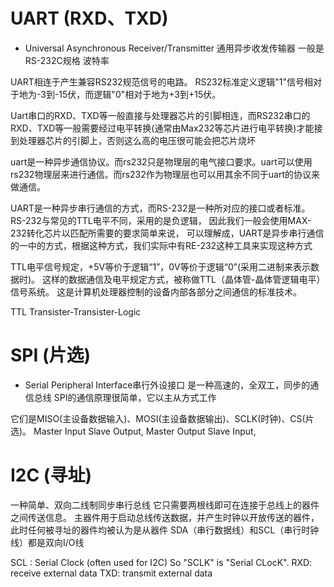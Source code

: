 

# UART (RXD、TXD)
* Universal Asynchronous Receiver/Transmitter 通用异步收发传输器
一般是RS-232C规格
波特率

UART相连于产生兼容RS232规范信号的电路。
RS232标准定义逻辑"1"信号相对于地为-3到-15伏，而逻辑"0"相对于地为+3到+15伏。

Uart串口的RXD、TXD等一般直接与处理器芯片的引脚相连，而RS232串口的RXD、TXD等一般需要经过电平转换(通常由Max232等芯片进行电平转换)才能接到处理器芯片的引脚上，否则这么高的电压很可能会把芯片烧坏

uart是一种异步通信协议。而rs232只是物理层的电气接口要求。uart可以使用rs232物理层来进行通信。而rs232作为物理层也可以用其余不同于uart的协议来做通信。

UART是一种异步串行通信的方式，而RS-232是一种所对应的接口或者标准。
RS-232与常见的TTL电平不同，采用的是负逻辑，
因此我们一般会使用MAX-232转化芯片以匹配所需要的要求简单来说，
可以理解成，UART是异步串行通信的一中的方式，根据这种方式，我们实际中有RE-232这种工具来实现这种方式

TTL电平信号规定，+5V等价于逻辑“1”，0V等价于逻辑“0”(采用二进制来表示数据时)。
这样的数据通信及电平规定方式，被称做TTL（晶体管-晶体管逻辑电平）信号系统。
这是计算机处理器控制的设备内部各部分之间通信的标准技术。

TTL Transister-Transister-Logic

# SPI (片选)
* Serial Peripheral Interface串行外设接口
是一种高速的，全双工，同步的通信总线
SPI的通信原理很简单，它以主从方式工作

它们是MISO(主设备数据输入)、MOSI(主设备数据输出)、SCLK(时钟)、CS(片选)。
Master Input Slave Output,
Master Output Slave Input,


# I2C (寻址)
一种简单、双向二线制同步串行总线
它只需要两根线即可在连接于总线上的器件之间传送信息。
主器件用于启动总线传送数据，并产生时钟以开放传送的器件，此时任何被寻址的器件均被认为是从器件
SDA（串行数据线）和SCL（串行时钟线）都是双向I/O线






SCL : Serial Clock (often used for I2C)
So "SCLK" is "Serial CLocK".
RXD: receive external data
TXD: transmit external data






















































